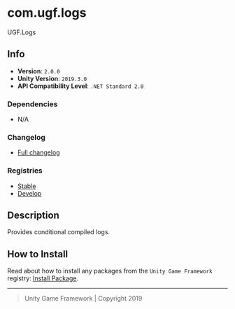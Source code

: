 # com.ugf.logs

UGF.Logs

## Info

- **Version**: `2.0.0`
- **Unity Version**: `2019.3.0`
- **API Compatibility Level**: `.NET Standard 2.0`

### Dependencies

- N/A

### Changelog

- [Full changelog][1]

### Registries

- [Stable][2]
- [Develop][3]

## Description

Provides conditional compiled logs.

## How to Install

Read about how to install any packages from the `Unity Game Framework` registry: [Install Package][4].

---
> Unity Game Framework | Copyright 2019

[1]: changelog.md
[2]: https://bintray.com/unity-game-framework/stable/com.ugf.logs
[3]: https://bintray.com/unity-game-framework/dev/com.ugf.logs
[4]: https://github.com/unity-game-framework/ugf-documentation/wiki/Install-Package
